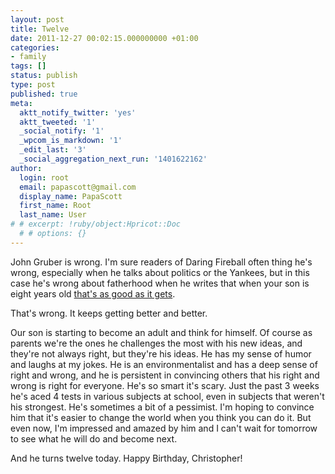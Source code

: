 ```yaml
---
layout: post
title: Twelve
date: 2011-12-27 00:02:15.000000000 +01:00
categories:
- family
tags: []
status: publish
type: post
published: true
meta:
  aktt_notify_twitter: 'yes'
  aktt_tweeted: '1'
  _social_notify: '1'
  _wpcom_is_markdown: '1'
  _edit_last: '3'
  _social_aggregation_next_run: '1401622162'
author:
  login: root
  email: papascott@gmail.com
  display_name: PapaScott
  first_name: Root
  last_name: User
# # excerpt: !ruby/object:Hpricot::Doc
  # # options: {}
---
```

<p>John Gruber is wrong. I'm sure readers of Daring Fireball often thing he's wrong, especially when he talks about politics or the Yankees, but in this case he's wrong about fatherhood when he writes that when your son is eight years old <a href="http://daringfireball.net/2011/12/merry">that's as good as it gets</a>.</p>
<p>That's wrong. It keeps getting better and better.</p>
<p>Our son is starting to become an adult and think for himself. Of course as parents we're the ones he challenges the most with his new ideas, and they're not always right, but they're his ideas. He has my sense of humor and laughs at my jokes. He is an environmentalist and has a deep sense of right and wrong, and he is persistent in convincing others that his right and wrong is right for everyone. He's so smart it's scary. Just the past 3 weeks he's aced 4 tests in various subjects at school, even in subjects that weren't his strongest. He's sometimes a bit of a pessimist. I'm hoping to convince him that it's easier to change the world when you think you can do it. But even now, I'm impressed and amazed by him and I can't wait for tomorrow to see what he will do and become next.</p>
<p>And he turns twelve today. Happy Birthday, Christopher!</p>
